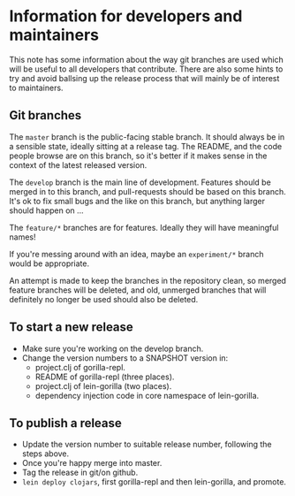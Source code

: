 # Information for developers and maintainers

This note has some information about the way git branches are used which will be useful to all developers that
contribute. There are also some hints to try and avoid ballsing up the release process that will mainly be of interest
to maintainers.

## Git branches

The `master` branch is the public-facing stable branch. It should always be in a sensible state, ideally sitting at a
release tag. The README, and the code people browse are on this branch, so it's better if it makes sense in the context
of the latest released version.

The `develop` branch is the main line of development. Features should be merged in to this branch, and pull-requests
should be based on this branch. It's ok to fix small bugs and the like on this branch, but anything larger should happen
on ...

The `feature/*` branches are for features. Ideally they will have meaningful names!

If you're messing around with an idea, maybe an `experiment/*` branch would be appropriate.

An attempt is made to keep the branches in the repository clean, so merged feature branches will be deleted, and old,
unmerged branches that will definitely no longer be used should also be deleted.

## To start a new release

- Make sure you're working on the develop branch.
- Change the version numbers to a SNAPSHOT version in:
  - project.clj of gorilla-repl.
  - README of gorilla-repl (three places).
  - project.clj of lein-gorilla (two places).
  - dependency injection code in core namespace of lein-gorilla.

## To publish a release

- Update the version number to suitable release number, following the steps above.
- Once you're happy merge into master.
- Tag the release in git/on github.
- `lein deploy clojars`, first gorilla-repl and then lein-gorilla, and promote.